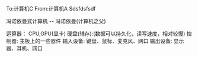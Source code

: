 To:计算机C
From:计算机A
Sdsfdsfsdf



冯诺依曼式计算机 -- 冯诺依曼(计算机之父)

运算器：
    CPU,GPU(显卡)
    硬盘(辅存):(数据可以持久化，读写速度，相对较慢)
控制器:
    主板上的一些器件
输入设备:
    键盘、鼠标、麦克风、网口
输出设备:
    显示器、耳机、网口